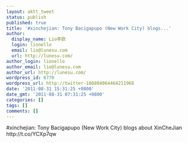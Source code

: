 ```yaml
---
layout: aktt_tweet
status: publish
published: true
title: '#xinchejian: Tony Bacigapupo (New Work City) blogs...'
author:
  display_name: Lio李欧
  login: lionello
  email: lio@lunesu.com
  url: http://lunesu.com/
author_login: lionello
author_email: lio@lunesu.com
author_url: http://lunesu.com/
wordpress_id: 6770
wordpress_url: http://twitter-108804064464211968
date: '2011-08-31 15:31:25 +0800'
date_gmt: '2011-08-31 07:31:25 +0800'
categories: []
tags: []
comments: []
---
```

<p>#xinchejian: Tony Bacigapupo (New Work City) blogs about XinCheJian http:&#47;&#47;t.co&#47;YCXp7qw</p>
